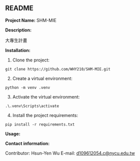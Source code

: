 ## README

**Project Name:** SHM-MIE

**Description:**

大專生計畫

**Installation:**

1. Clone the project:

```
git clone https://github.com/WHY210/SHM-MIE.git
```

2. Create a virtual environment:

```
python -m venv .venv
```

3. Activate the virtual environment:

```
.\.venv\Scripts\activate
```

4. Install the project requirements:

```
pip install -r requirements.txt
```

**Usage:**



**Contact information:**

Contributor: Hsun-Yen Wu
E-mail: d109612054.c@nycu.edu.tw
